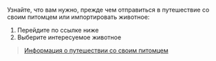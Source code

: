 Узнайте, что вам нужно, прежде чем отправиться в путешествие со своим питомцем или импортировать животное:
1. Перейдите по ссылке ниже
2. Выберите интересуемое животное

> [Информация о путешествии со своим питомцем](https://inspection.canada.ca/importing-food-plants-or-animals/pets/eng/1326600389775/1326600500578)